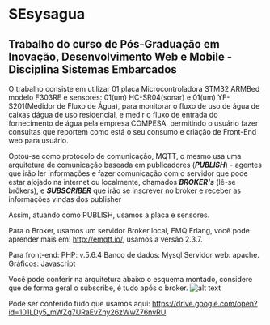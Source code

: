 # SEsysagua

## Trabalho do curso de Pós-Graduação em Inovação, Desenvolvimento Web e Mobile - Disciplina Sistemas Embarcados

O trabalho consiste em utilizar 01 placa Microcontroladora STM32 ARMBed modelo F303RE e sensores: 01(um) HC-SR04(sonar) e 01(um) YF-S201(Medidor de Fluxo de Água),
para monitorar o fluxo de uso de água de caixas dágua de uso residencial, e medir o fluxo de entrada do fornecimento de água pela empresa COMPESA, permitindo o usuário fazer consultas
que reportem como está o seu consumo e criação de Front-End web para usuário.

Optou-se como protocolo de comunicação, MQTT, o mesmo usa uma arquitetura de comunicação baseada em publicadores (***PUBLISH***) - agentes que irão ler informações e fazer comunicação com o servidor 
que pode estar alojado na internet ou localmente, chamados ***BROKER's*** (lê-se brôkers), e ***SUBSCRIBER*** que irão se inscrever no broker e receber as informações vindas dos publisher

Assim, atuando como PUBLISH, usamos a placa e sensores.

Para o Broker, usamos um servidor Broker local, EMQ Erlang, você pode aprender mais em: http://emqtt.io/, usamos a versão 2.3.7.

Para front-end:
PHP: v.5.6.4
Banco de dados: Mysql
Servidor web: apache.
Gráficos: Javascript

Você pode conferir na arquitetura abaixo o esquema montado, considere que de forma geral o subscribe, é tudo após o broker.
![alt text](https://drive.google.com/file/d/1-c7LKJWCRaklu-z5Bh4YW_HBgk1_qqBB/view?usp=sharing)


Pode ser conferido tudo que usamos aqui:
https://drive.google.com/open?id=101LDy5_mWZq7URaEvZny26zWwZ76nvRU





